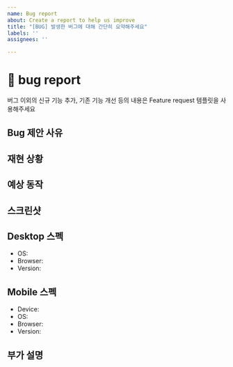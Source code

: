 ```yaml
---
name: Bug report
about: Create a report to help us improve
title: "[BUG] 발생한 버그에 대해 간단히 요약해주세요"
labels: ''
assignees: ''

---
```


# 🐞 bug report
버그 이외의 신규 기능 추가, 기존 기능 개선 등의 내용은 Feature request 템플릿을 사용해주세요

## Bug 제안 사유

<!-- 왜 이 Bug를 제안하게 되었는지 간략하게 적어주세요. -->

## 재현 상황

<!-- Bug를 재현할 수 있는 순서를 적어주세요. -->

## 예상 동작

<!-- 예상 동작에 대한 명확하고 간결한 설명을 적어주세요. -->

## 스크린샷

<!-- 문제 해결에 도움이 되는 스크린샷이 있다면 추가해주세요. -->

## Desktop 스펙

- OS:
- Browser:
- Version:

## Mobile 스펙

- Device:
- OS:
- Browser:
- Version:

## 부가 설명

<!-- 생략 가능합니다. -->

